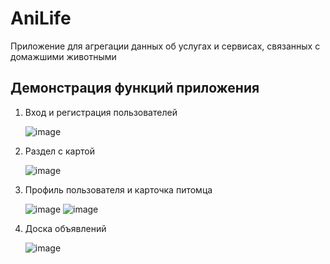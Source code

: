 # AniLife

Приложение для агрегации данных об услугах и сервисах, связанных с домажшими животными

## Демонстрация функций приложения 

1. Вход и регистрация пользователей
   
   ![image](https://github.com/Skeetztoon/ani_life/assets/108001021/ae7438da-af50-428d-8f2d-aa2326f13fc6)

3. Раздел с картой
   
   ![image](https://github.com/Skeetztoon/ani_life/assets/108001021/f7e8795a-5b86-40c2-94c6-fdad10b2dc9e)

5. Профиль пользователя и карточка питомца
   
   ![image](https://github.com/Skeetztoon/ani_life/assets/108001021/54467674-84d7-467e-bd74-cfc212c31f90)
   ![image](https://github.com/Skeetztoon/ani_life/assets/108001021/1079323f-0b95-446b-abd0-431b480fe31e)

7. Доска объявлений
   
   ![image](https://github.com/Skeetztoon/ani_life/assets/108001021/51d9dfef-a7ad-49d4-8910-a8c61df97fe5)

